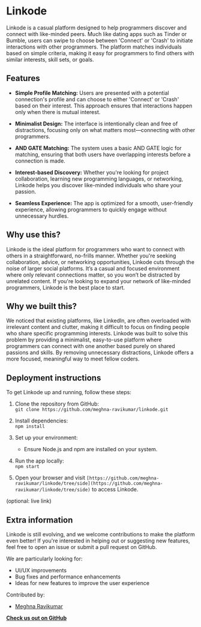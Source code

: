 # Linkode

Linkode is a casual platform designed to help programmers discover and connect with like-minded peers. Much like dating apps such as Tinder or Bumble, users can swipe to choose between 'Connect' or 'Crash' to initiate interactions with other programmers. The platform matches individuals based on simple criteria, making it easy for programmers to find others with similar interests, skill sets, or goals.

## Features

- **Simple Profile Matching:** Users are presented with a potential connection's profile and can choose to either 'Connect' or 'Crash' based on their interest. This approach ensures that interactions happen only when there is mutual interest.
  
- **Minimalist Design:** The interface is intentionally clean and free of distractions, focusing only on what matters most—connecting with other programmers.
  
- **AND GATE Matching:** The system uses a basic AND GATE logic for matching, ensuring that both users have overlapping interests before a connection is made.

- **Interest-based Discovery:** Whether you're looking for project collaboration, learning new programming languages, or networking, Linkode helps you discover like-minded individuals who share your passion.

- **Seamless Experience:** The app is optimized for a smooth, user-friendly experience, allowing programmers to quickly engage without unnecessary hurdles.

## Why use this?

Linkode is the ideal platform for programmers who want to connect with others in a straightforward, no-frills manner. Whether you're seeking collaboration, advice, or networking opportunities, Linkode cuts through the noise of larger social platforms. It’s a casual and focused environment where only relevant connections matter, so you won’t be distracted by unrelated content. If you're looking to expand your network of like-minded programmers, Linkode is the best place to start.

## Why we built this?

We noticed that existing platforms, like LinkedIn, are often overloaded with irrelevant content and clutter, making it difficult to focus on finding people who share specific programming interests. Linkode was built to solve this problem by providing a minimalist, easy-to-use platform where programmers can connect with one another based purely on shared passions and skills. By removing unnecessary distractions, Linkode offers a more focused, meaningful way to meet fellow coders.

## Deployment instructions

To get Linkode up and running, follow these steps:

1. Clone the repository from GitHub:  
   `git clone https://github.com/meghna-ravikumar/linkode.git`
  
2. Install dependencies:  
   `npm install`
  
3. Set up your environment:  
   - Ensure Node.js and npm are installed on your system.
  
4. Run the app locally:  
   `npm start`
  
5. Open your browser and visit `[https://github.com/meghna-ravikumar/linkode/tree/side](https://github.com/meghna-ravikumar/linkode/tree/side)` to access Linkode.

(optional: live link)

## Extra information

Linkode is still evolving, and we welcome contributions to make the platform even better! If you're interested in helping out or suggesting new features, feel free to open an issue or submit a pull request on GitHub.

We are particularly looking for:
- UI/UX improvements
- Bug fixes and performance enhancements
- Ideas for new features to improve the user experience

Contributed by:
- [Meghna Ravikumar](https://github.com/meghna-ravikumar)

**[Check us out on GitHub](https://github.com/meghna-ravikumar/linkode/tree/side)**
